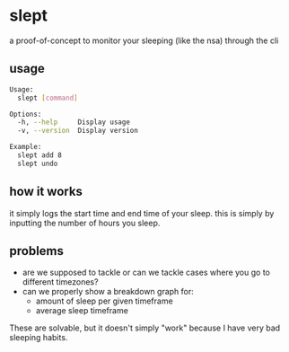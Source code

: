 # slept
a proof-of-concept to monitor your sleeping (like the nsa) through the cli

## usage
```bash
Usage:
  slept [command]

Options:
  -h, --help     Display usage
  -v, --version  Display version

Example:
  slept add 8
  slept undo
```

## how it works
it simply logs the start time and end time of your sleep. this is simply by inputting the number of hours you sleep.

## problems
- are we supposed to tackle or can we tackle cases where you go to different timezones?
- can we properly show a breakdown graph for:
  - amount of sleep per given timeframe
  - average sleep timeframe

These are solvable, but it doesn't simply "work" because I have very bad sleeping habits.